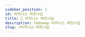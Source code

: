 ```yaml
---
sidebar_position: 1
id: 비지니스 파트너십
title: 🤝 비지니스 파트너십
description: Cmdswap 비지니스 파트너십
slug: /비지니스-파트너십
---
```

